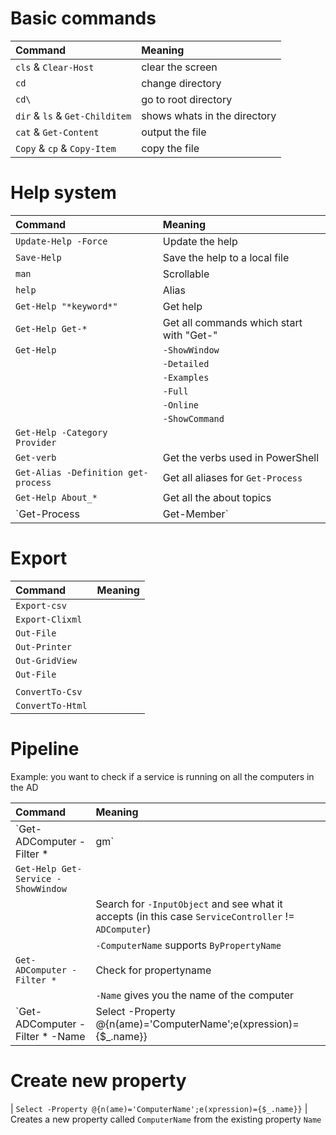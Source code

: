 # Basic commands
| Command							| Meaning
| :---								| :---
| `cls` & `Clear-Host`				| clear the screen
| `cd`								| change directory
| `cd\` 							| go to root directory
| `dir` & `ls` & `Get-Childitem` 	| shows whats in the directory
| `cat` & `Get-Content`				| output the file
| `Copy` & `cp` & `Copy-Item`		| copy the file

# Help system
| Command								| Meaning
| :---									| :---
| `Update-Help -Force`					| Update the help
| `Save-Help`							| Save the help to a local file
| `man`									| Scrollable
| `help`								| Alias
| `Get-Help "*keyword*"` 				| Get help
| `Get-Help Get-*` 						| Get all commands which start with "Get-"
| `Get-Help`							| `-ShowWindow`
| 										| `-Detailed`
|										| `-Examples`
| 										| `-Full`
| 										| `-Online`
| 										| `-ShowCommand`
| `Get-Help -Category Provider`			|
| `Get-verb`							| Get the verbs used in PowerShell
| `Get-Alias -Definition get-process` 	| Get all aliases for `Get-Process`
| `Get-Help About_*`					| Get all the about topics
| `Get-Process | Get-Member`			| Get all the methods, properties,... of the object

# Export

| Command			| Meaning
| :---				| :---
| `Export-csv`		|
| `Export-Clixml`	|
| `Out-File`		|
| `Out-Printer`		|
| `Out-GridView`	|
| `Out-File`		|
|					|
| `ConvertTo-Csv`	|
| `ConvertTo-Html`	|

# Pipeline

Example: you want to check if a service is running on all the computers in the AD <br />

| Command																								| Meaning
| :---																									| :---
| `Get-ADComputer -Filter * 	| gm`																	| Check what object you are working with (in this case `ADComputer`)
| `Get-Help Get-Service -ShowWindow`																	|
| 																										| Search for `-InputObject` and see what it accepts (in this case `ServiceController` != `ADComputer`)
|																										| `-ComputerName` supports `ByPropertyName`
| `Get-ADComputer -Filter *`																			| Check for propertyname
|																										| `-Name` gives you the name of the computer
| `Get-ADComputer -Filter * -Name | Select -Property @{n(ame)='ComputerName';e(xpression)={$_.name}} 	| Get-Service -Name bits`

# Create new property

| `Select -Property @{n(ame)='ComputerName';e(xpression)={$_.name}}`	| Creates a new property called `ComputerName` from the existing property `Name`

